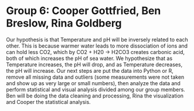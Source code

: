 # Group 6: Cooper Gottfried, Ben Breslow, Rina Goldberg
Our hypothesis is that Temperature and pH will be inversely related to each other. This is because warmer water leads to more dissociation of ions and can hold less CO2, which by CO2 + H20 -> H2CO3 creates carbonic acid, both of which increases the pH of sea water. We hypothesize that as Temperature increases, the pH will drop, and as Temperature decreases, the pH will increase. Our next steps are put the data into Python or R, remove all missing data and outliers (some measurements were not taken and show up as very large or small numbers), then analyze the data and perform statistical and visual analysis divided among our group members. Ben will be doing the data cleaning and processing, Rina the visualization and Cooper the statistical analysis.
